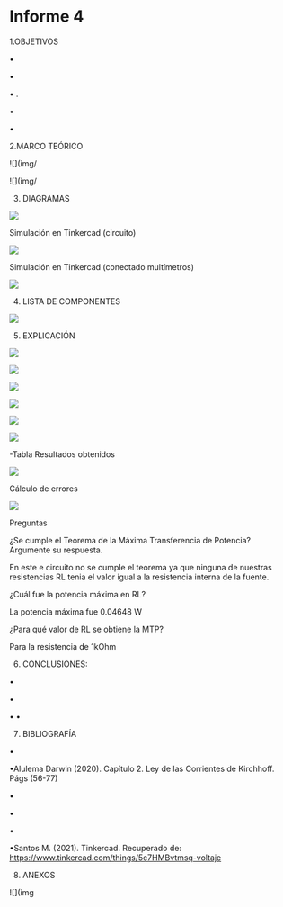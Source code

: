 # Informe 4

1.OBJETIVOS 

•	

• 

• .

•	

•	


2.MARCO TEÓRICO


![](img/

![](img/

3. DIAGRAMAS

![](img/diagrama1.png)

Simulación en Tinkercad (circuito)

![](https://github.com/andressanttos/Informe-4/blob/main/img/diagrama1.1.png)

Simulación en Tinkercad (conectado multímetros)

![](https://github.com/andressanttos/Informe-4/blob/main/img/diagrama2.png)

4. LISTA DE COMPONENTES

![](img/material%20y%20equipo.png)

5. EXPLICACIÓN 

![](https://github.com/andressanttos/Informe-4/blob/main/img/diagrama1.png)

![](https://github.com/andressanttos/Informe-4/blob/main/img/expli1.png)

![](https://github.com/andressanttos/Informe-4/blob/main/img/expli2.png)

![](https://github.com/andressanttos/Informe-4/blob/main/img/expli3.png)

![](https://github.com/andressanttos/Informe-4/blob/main/img/expli4.png)

![](https://github.com/andressanttos/Informe-4/blob/main/img/expli5.png)

-Tabla Resultados obtenidos  

![](https://github.com/andressanttos/Informe-4/blob/main/img/tabla.png)

Cálculo de errores

![](https://github.com/andressanttos/Informe-4/blob/main/img/errores.png)

Preguntas

¿Se cumple el Teorema de la Máxima Transferencia de Potencia? Argumente su respuesta.

En este e circuito no se cumple el teorema ya  que ninguna de nuestras resistencias RL tenia el valor  igual a la resistencia  interna de la fuente.

¿Cuál fue la potencia máxima en RL?

La potencia máxima fue 0.04648 W

¿Para qué valor de RL se obtiene la MTP?

Para la resistencia de 1kOhm

6. CONCLUSIONES:

• 

•	

•
•




7. BIBLIOGRAFÍA

•

•Alulema Darwin (2020). Capítulo 2. Ley de las Corrientes de Kirchhoff. Págs (56-77) 

•

•

•

•Santos M. (2021). Tinkercad. Recuperado de: https://www.tinkercad.com/things/5c7HMBvtmsq-voltaje


8. ANEXOS

![](img

